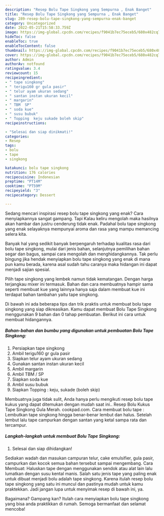 ```yaml
---
description: "Resep Bolu Tape Singkong yang Sempurna , Enak Banget"
title: "Resep Bolu Tape Singkong yang Sempurna , Enak Banget"
slug: 289-resep-bolu-tape-singkong-yang-sempurna-enak-banget
category: Uncategorized
date: 2022-05-21T15:58:33.759Z
image: https://img-global.cpcdn.com/recipes/f9041b7ec75eceb5/680x482cq70/bolu-tape-singkong-foto-resep-utama.jpg
hideToc: false
enableToc: true
enableTocContent: false
thumbnail: https://img-global.cpcdn.com/recipes/f9041b7ec75eceb5/680x482cq70/bolu-tape-singkong-foto-resep-utama.jpg
cover: https://img-global.cpcdn.com/recipes/f9041b7ec75eceb5/680x482cq70/bolu-tape-singkong-foto-resep-utama.jpg
author: Admin
authorAv: notfound
ratingvalue: 3.4
reviewcount: 15
recipeingredient:
- " tape singkong"
- " terigu160 gr gula pasir"
- " telur ayam ukuran sedang"
- " santan instan ukuran kecil"
- " margarin"
- " TBM  SP"
- " soda kue"
- " susu bubuk"
- " Topping  keju sukade boleh skip"
recipeinstructions:

- "Selesai dan siap dinikmati!"
categories:
- Resep
tags:
- bolu
- tape
- singkong

katakunci: bolu tape singkong 
nutrition: 176 calories
recipecuisine: Indonesian
preptime: "PT14M"
cooktime: "PT59M"
recipeyield: "3"
recipecategory: Dessert

---
```



Sedang mencari inspirasi resep bolu tape singkong yang enak? Cara menyiapkannya sangat gampang. Tapi Kalau keliru mengolah maka hasilnya akan hambar dan justru cenderung tidak enak. Padahal bolu tape singkong yang enak selayaknya mempunyai aroma dan rasa yang mampu memancing selera kita.


Banyak hal yang sedikit banyak berpengaruh terhadap kualitas rasa dari bolu tape singkong, mulai dari jenis bahan, selanjutnya pemilihan bahan segar dan bagus, sampai cara mengolah dan menghidangkannya. Tak perlu bingung jika hendak menyiapkan bolu tape singkong yang enak di mana pun kamu berada, karena asal sudah tahu caranya maka hidangan ini dapat menjadi sajian spesial.

Pilih tape singkong yang lembek namun tidak kematangan. Dengan harga terjangkau mixer ini termasuk. Bahan dan cara membuatnya hampir sama seperti membuat kue yang lainnya hanya saja dalam membuat kue ini terdapat bahan tambahan yaitu tape singkong.


Di bawah ini ada beberapa tips dan trik praktis untuk membuat bolu tape singkong yang siap dikreasikan. Kamu dapat membuat Bolu Tape Singkong menggunakan 9 bahan dan 0 tahap pembuatan. Berikut ini cara untuk membuat hidangannya.

<!--inarticleads1-->

##### Bahan-bahan dan bumbu yang digunakan untuk pembuatan Bolu Tape Singkong:

1. Persiapkan  tape singkong
1. Ambil  terigu160 gr gula pasir
1. Siapkan  telur ayam ukuran sedang
1. Gunakan  santan instan ukuran kecil
1. Ambil  margarin
1. Ambil  TBM / SP
1. Siapkan  soda kue
1. Ambil  susu bubuk
1. Siapkan  Topping : keju, sukade (boleh skip)


Membuatnya juga tidak sulit, Anda hanya perlu mengikuti resep bolu tape kukus yang dapat ditemukan dengan mudah saat ini.. Resep Bolu Kukus Tape Singkong Gula Merah. cookpad.com. Cara membuat bolu tape : Lembutkan tape singkong hingga benar-benar lembut dan halus. Setelah lembut lalu tape campurkan dengan santan yang ketal sampa rata dan tercampur. 

<!--inarticleads2-->

##### Langkah-langkah untuk membuat Bolu Tape Singkong:


1. Selesai dan siap dihidangkan!

Sediakan wadah dan masukan campuran telur, cake emulsifier, gula pasir, campurkan dan kocok semua bahan tersebut sampai mengembang. Cara Membuat: Haluskan tape dengan menggunakan sendok atau alat lain lalu lumatkan dengan susu kental manis. Salah satu jenis tape yang paling enak untuk dibuat menjadi bolu adalah tape singkong. Karena itulah resep bolu tape singkong yang satu ini muncul dan pastinya mudah untuk kamu praktekkan. Jadi jangan lupa untuk menyimak resep di bawah ini, ya. 

Bagaimana? Gampang kan? Itulah cara menyiapkan bolu tape singkong yang bisa anda praktikkan di rumah. Semoga bermanfaat dan selamat mencoba!
